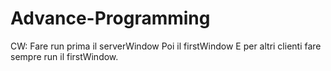 # Advance-Programming
CW:
Fare run prima il serverWindow
Poi il firstWindow
E per altri clienti fare sempre run il firstWindow.
